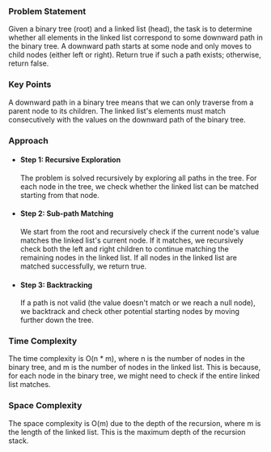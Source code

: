 ### Problem Statement
Given a binary tree (root) and a linked list (head), the task is to determine whether all elements in the linked list correspond to some downward path in the binary tree. A downward path starts at some node and only moves to child nodes (either left or right). Return true if such a path exists; otherwise, return false.

### Key Points
A downward path in a binary tree means that we can only traverse from a parent node to its children.
The linked list's elements must match consecutively with the values on the downward path of the binary tree.

### Approach
- #### Step 1: Recursive Exploration
  The problem is solved recursively by exploring all paths in the tree. For each node in the tree, we check whether the linked list can be matched starting from that node.

- #### Step 2: Sub-path Matching
  We start from the root and recursively check if the current node's value matches the linked list's current node. If it matches, we recursively check both the left and right children to continue matching the remaining nodes in the linked list. If all nodes in the linked list are matched successfully, we return true.

- #### Step 3: Backtracking
  If a path is not valid (the value doesn't match or we reach a null node), we backtrack and check other potential starting nodes by moving further down the tree.

### Time Complexity
The time complexity is O(n * m), where n is the number of nodes in the binary tree, and m is the number of nodes in the linked list. This is because, for each node in the binary tree, we might need to check if the entire linked list matches.

### Space Complexity
The space complexity is O(m) due to the depth of the recursion, where m is the length of the linked list. This is the maximum depth of the recursion stack.
